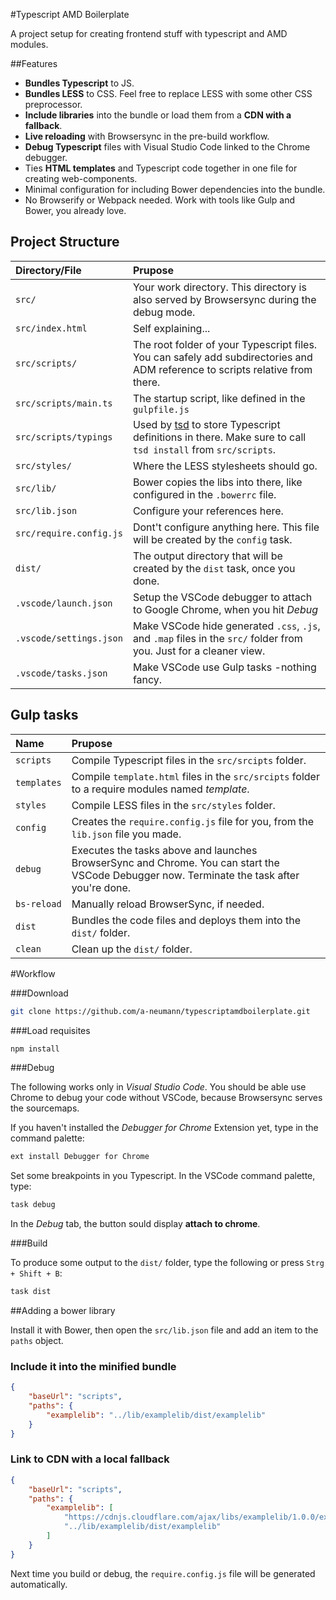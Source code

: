 #Typescript AMD Boilerplate

A project setup for creating frontend stuff with typescript and AMD modules.

##Features

- **Bundles Typescript** to JS.
- **Bundles LESS** to CSS. Feel free to replace LESS with some other CSS preprocessor.
- **Include libraries** into the bundle or load them from a **CDN with a fallback**.
- **Live reloading** with Browsersync in the pre-build workflow.
- **Debug Typescript** files with Visual Studio Code linked to the Chrome debugger.
- Ties **HTML templates** and Typescript code together in one file for creating web-components.
- Minimal configuration for including Bower dependencies into the bundle.
- No Browserify or Webpack needed. Work with tools like Gulp and Bower, you already love.

## Project Structure

Directory/File | Prupose
:---------------------- | :---
`src/`                  | Your work directory. This directory is also served by Browsersync during the debug mode.
`src/index.html`        | Self explaining...
`src/scripts/`          | The root folder of your Typescript files. You can safely add subdirectories and ADM reference to scripts relative from there.
`src/scripts/main.ts`   | The startup script, like defined in the `gulpfile.js`
`src/scripts/typings`   | Used by [tsd](http://https://github.com/Definitelytyped/tsd) to store Typescript definitions in there. Make sure to call `tsd install` from `src/scripts`.
`src/styles/`           | Where the LESS stylesheets should go.
`src/lib/`              | Bower copies the libs into there, like configured in the `.bowerrc` file.
`src/lib.json`          | Configure your references here.
`src/require.config.js` | Dont't configure anything here. This file will be created by the `config` task.
`dist/`                 | The output directory that will be created by the `dist` task, once you done.
`.vscode/launch.json`   | Setup the VSCode debugger to attach to Google Chrome, when you hit *Debug*
`.vscode/settings.json` | Make VSCode hide generated `.css`, `.js`, and `.map` files in the `src/` folder from you. Just for a cleaner view.
`.vscode/tasks.json`    | Make VSCode use Gulp tasks -nothing fancy.

## Gulp tasks

Name | Prupose
:---------- | :---
`scripts`   | Compile Typescript files in the `src/srcipts` folder.
`templates` | Compile `template.html` files in the `src/srcipts` folder to a require modules named *template*.
`styles`    | Compile LESS files in the `src/styles` folder.
`config`    | Creates the `require.config.js` file for you, from the `lib.json` file you made.
`debug`     | Executes the tasks above and launches BrowserSync and Chrome. You can start the VSCode Debugger now. Terminate the task after you're done.
`bs-reload` | Manually reload BrowserSync, if needed.
`dist`      | Bundles the code files and deploys them into the `dist/` folder.
`clean`     | Clean up the `dist/` folder.

#Workflow

###Download

````bash
git clone https://github.com/a-neumann/typescriptamdboilerplate.git
````

###Load requisites

````bash
npm install
````

###Debug

The following works only in *Visual Studio Code*. You should be able use Chrome to debug your code without VSCode, because Browsersync serves the sourcemaps.

If you haven't installed the *Debugger for Chrome* Extension yet, type in the command palette:

````bash
ext install Debugger for Chrome
````

Set some breakpoints in you Typescript. In the VSCode command palette, type:

````bash
task debug
````

In the *Debug* tab, the button sould display **attach to chrome**.

###Build

To produce some output to the `dist/` folder, type the following or press `Strg + Shift + B`:

````bash
task dist
````

##Adding a bower library

Install it with Bower, then open the `src/lib.json` file and add an item to the `paths` object.

### Include it into the minified bundle

````json
{
    "baseUrl": "scripts",
    "paths": {
        "examplelib": "../lib/examplelib/dist/examplelib"
    }
}
````

### Link to CDN with a local fallback

````json
{
    "baseUrl": "scripts",
    "paths": {
        "examplelib": [
            "https://cdnjs.cloudflare.com/ajax/libs/examplelib/1.0.0/examplelib.min",
            "../lib/examplelib/dist/examplelib"
        ]
    }
}
````

Next time you build or debug, the `require.config.js` file will be generated automatically.